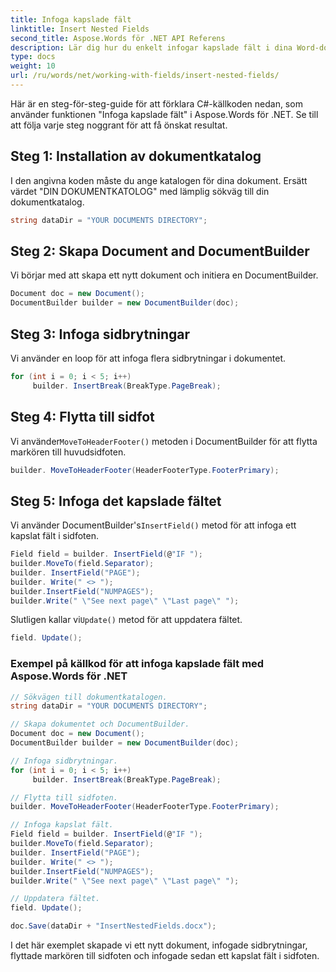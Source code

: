 ```yaml
---
title: Infoga kapslade fält
linktitle: Insert Nested Fields
second_title: Aspose.Words för .NET API Referens
description: Lär dig hur du enkelt infogar kapslade fält i dina Word-dokument med Aspose.Words för .NET.
type: docs
weight: 10
url: /ru/words/net/working-with-fields/insert-nested-fields/
---
```


Här är en steg-för-steg-guide för att förklara C#-källkoden nedan, som använder funktionen "Infoga kapslade fält" i Aspose.Words för .NET. Se till att följa varje steg noggrant för att få önskat resultat.

## Steg 1: Installation av dokumentkatalog

I den angivna koden måste du ange katalogen för dina dokument. Ersätt värdet "DIN DOKUMENTKATOLOG" med lämplig sökväg till din dokumentkatalog.

```csharp
string dataDir = "YOUR DOCUMENTS DIRECTORY";
```

## Steg 2: Skapa Document and DocumentBuilder

Vi börjar med att skapa ett nytt dokument och initiera en DocumentBuilder.

```csharp
Document doc = new Document();
DocumentBuilder builder = new DocumentBuilder(doc);
```

## Steg 3: Infoga sidbrytningar

Vi använder en loop för att infoga flera sidbrytningar i dokumentet.

```csharp
for (int i = 0; i < 5; i++)
     builder. InsertBreak(BreakType.PageBreak);
```

## Steg 4: Flytta till sidfot

 Vi använder`MoveToHeaderFooter()` metoden i DocumentBuilder för att flytta markören till huvudsidfoten.

```csharp
builder. MoveToHeaderFooter(HeaderFooterType.FooterPrimary);
```

## Steg 5: Infoga det kapslade fältet

 Vi använder DocumentBuilder's`InsertField()` metod för att infoga ett kapslat fält i sidfoten.

```csharp
Field field = builder. InsertField(@"IF ");
builder.MoveTo(field.Separator);
builder. InsertField("PAGE");
builder. Write(" <> ");
builder.InsertField("NUMPAGES");
builder.Write(" \"See next page\" \"Last page\" ");
```

 Slutligen kallar vi`Update()` metod för att uppdatera fältet.

```csharp
field. Update();
```

### Exempel på källkod för att infoga kapslade fält med Aspose.Words för .NET

```csharp
// Sökvägen till dokumentkatalogen.
string dataDir = "YOUR DOCUMENTS DIRECTORY";

// Skapa dokumentet och DocumentBuilder.
Document doc = new Document();
DocumentBuilder builder = new DocumentBuilder(doc);

// Infoga sidbrytningar.
for (int i = 0; i < 5; i++)
     builder. InsertBreak(BreakType.PageBreak);

// Flytta till sidfoten.
builder. MoveToHeaderFooter(HeaderFooterType.FooterPrimary);

// Infoga kapslat fält.
Field field = builder. InsertField(@"IF ");
builder.MoveTo(field.Separator);
builder. InsertField("PAGE");
builder. Write(" <> ");
builder.InsertField("NUMPAGES");
builder.Write(" \"See next page\" \"Last page\" ");

// Uppdatera fältet.
field. Update();

doc.Save(dataDir + "InsertNestedFields.docx");
```

I det här exemplet skapade vi ett nytt dokument, infogade sidbrytningar, flyttade markören till sidfoten och infogade sedan ett kapslat fält i sidfoten.